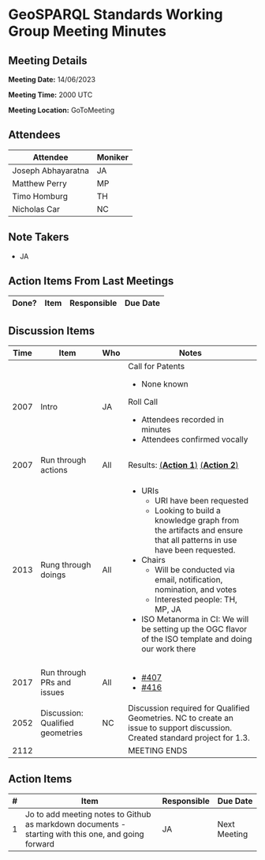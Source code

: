 # GeoSPARQL Standards Working Group Meeting Minutes
## Meeting Details
**Meeting Date:** 14/06/2023

**Meeting Time:** 2000 UTC

**Meeting Location:** GoToMeeting  

## Attendees
Attendee | Moniker |
---- | ---- |
Joseph Abhayaratna | JA |
Matthew Perry | MP |
Timo Homburg | TH |
Nicholas Car | NC |


## Note Takers
- JA

## Action Items From Last Meetings
Done? | Item | Responsible | Due Date |
---- | ---- | ---- | --- |


## Discussion Items
Time | Item | Who | Notes |
---- | ---- | ---- | ---- |
2007 | Intro | JA | Call for Patents<ul><li>None known</li></ul>Roll Call<ul><li>Attendees recorded in minutes</li><li>Attendees confirmed vocally</li></ul> |
2007 | Run through actions | All | Results: [(**Action 1**)](#action_1) [(**Action 2**)](#action_2) |
2013 | Rung through doings | All | <ul><li>URIs<ul><li>URI have been requested</li><li>Looking to build a knowledge graph from the artifacts and ensure that all patterns in use have been requested.</li></ul></li><li>Chairs<ul><li>Will be conducted via email, notification, nomination, and votes</li><li>Interested people: TH, MP, JA</li></ul></li><li>ISO Metanorma in CI: We will be setting up the OGC flavor of the ISO template and doing our work there</li></ul> |
2017 | Run through PRs and issues | All | <ul><li>[#407](https://github.com/opengeospatial/ogc-geosparql/pull/407)</li><li>[#416](https://github.com/opengeospatial/ogc-geosparql/issues/416)</li></ul> |
2052 | Discussion: Qualified geometries | NC | Discussion required for Qualified Geometries. NC to create an issue to support discussion. Created standard project for 1.3.  |
2112 | | | MEETING ENDS |

## Action Items
\# | Item | Responsible | Due Date |
---- | ---- | ---- | ---- |
<span name="action_1">1</span> | Jo to add meeting notes to Github as markdown documents - starting with this one, and going forward | JA | Next Meeting |
